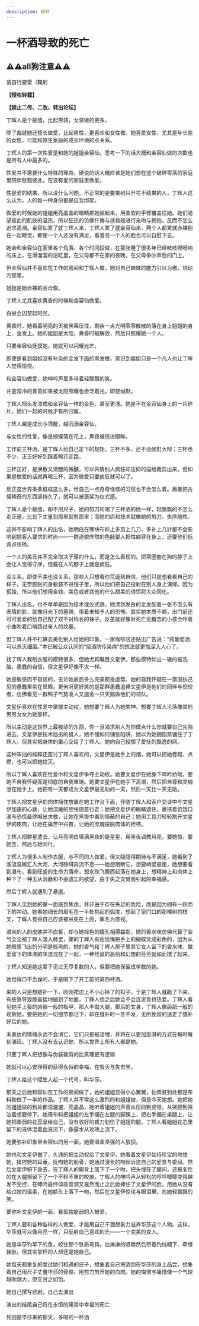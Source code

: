 ```yaml
---
description: 稼轩
---
```


# 一杯酒导致的死亡

## **⚠️⚠️all狗注意⚠️⚠️**

请自行避雷（鞠躬

**【授权转载】**

**【禁止二传、二改、转出论坛】**



丁辉人是个裁缝，比起男装，女装做的更多。

除了裁缝她还擅长做爱，比起男性，更喜欢和女性做。她喜爱女性，尤其是年长些的女性，可能和原生家庭的成长环境的点关系。

丁辉人的第一次性爱是和她的姐姐金容仙，思考一下的话大概和金容仙做的次数也是所有人中最多的。

性爱并不需要什么特殊的理由，硬说的话大概应该是她们想在这个破碎零落的家庭里陪伴慰籍彼此，在没有爱的家庭里做爱。

性是爱的结果，所以没什么问题，不正常的是要果树只开花不结果的人，丁辉人这么认为，人的每一种身份都是自我绑架。

做爱的时候她的姐姐用亮晶晶的眼睛把她装起来，用柔软的手臂覆盖住她。她们渴望彼此的肌肤的温热，所以狂热的仿佛忏悔与拯救般进行亲吻与拥抱，反而不怎么追求高潮。金容仙累了就丁辉人来，丁辉人累了就金容仙来，两个人都累就赤裸抱在一起睡觉，即使一个人还没有满足，看着另一个人的脸也可以自慰下去。

她会和金容仙在家里各个角落、各个时间段做，在那张睡了很多年已经吱吱呀呀响的床上，在滑溜溜的浴缸里，在父母都不在家的夜晚，在父母争吵声后的门上。

但金容仙并不喜欢在工作的房间和丁辉人做，她对自己妹妹的能力引以为傲，怕玷污那里。

姐姐是她赤裸的圣母像。

丁辉人尤其喜欢黄昏的时候和金容仙做爱。

白昼会囚禁起阳光。

黄昏时，她看着明亮的天被黑幕压住，剩余一点光明零零散散的落在身上姐姐的身上、金发上。她的姐姐是太阳，黄昏时被解放，然后只照耀她一个人。

只要金容仙抚摸她，她就可以闪耀光芒。

即使是看到姐姐没有补染的金发下面的黑发根，意识到姐姐只是一个凡人也让丁辉人觉得愉悦。

和金容仙做爱，她呻吟声里多带着轻飘飘的笑。

井底湿冷的青苔如果被太阳照耀也会泛着光，即使缄默。

丁辉人把头发漂成和金容仙一样的金色，甚至更浅。她是不在金容仙身上的一片碎片，她们一起的时候才有所归属。

丁辉人越是成长与清醒，越沉溺金容仙。

与女性的性爱，像是蝴蝶落在花上，黑夜被揽进眼眸。

工作前三杯酒，是丁辉人给自己定下的规矩。三杯不多，还不会酩酊大呗；三杯也不少，正正好好到踩着棉花走路。

三杯正好，是涣散又清醒的微醺，可以共情别人疯狂却压抑的描绘裁剪出来。但如果是做爱的话就再喝三杯，因为做爱只要疯狂就可以了。

反正这世界条条框框这么多，给自己一点奇奇怪怪的习惯也不会怎么着。再者把古怪稀奇的东西坚持久了，就可以被褒奖为仪式感。

丁辉人是个裁缝，却不用尺子，她的剪刀和喝了三杯酒的她一样，轻飘飘的不怎么走正道，比划下丈量到那里就剪那里；而她的店和技术就像她的剪刀，失序随性。

这并不影响丁辉人的出名，她明白在哪块布料上多剪上几刀、多补上几针都不会影响到她客人要求的时尚——一群道貌岸然的色胚要人把性癖穿在身上，还要他们低调点张扬。

一个人的美丑并不完全取决于穿的什么，而是怎么表现的。把项圈套在狗的脖子上会让人觉得守序，但戴在人的脖子上就是疯狂。

没关系，即使不美也没关系，那些人只想看你荒诞到自信，他们只是想看看自己的样子，无奈膨胀的身躯装不进镜子里，所以他们把自己投射在别人身上演绎。因为孤独，所以他们想用金钱、美色或者其他的什么甜美的诱饵将大众同化。

丁辉人出名，也不单单是因为技术或仪式感。她漂到发白的金发配着一张不怎么有表情的脸，就像月光下的墓碑，带着未知予人的恐怖。其实她本质不赖，出门前还可可爱爱的给自己配了双不对称长的袜子。反差就好像对死亡无概念的小孩会哼着小曲吹着口哨路过亲人的坟墓。

但丁辉人并不打算去美化别人给她的印象。一家咖啡店还贴出广告说：“纯葡萄酒可以杀灭细菌。”本已被公众认同的“烧酒防传染病”的想法就更加深入人心了。

找丁辉人裁制衣服的模特很多，但她尤其瞩目文星伊。那些模特如出一辙的被洗脑，愚蠢的自信，但文星伊好像不太一样。

她是敏感而不自信的，无论她表面多么完美都是虚势。她的自我怀疑在一票固执己见的愚蠢里实在显眼。更何况更好笑的是那群愚蠢追捧文星伊是他们的同伴与佼佼者，仿佛看见一群鸭子气势凌人又施舍一只天鹅做他们的领队。

文星伊喜欢在性爱中掌握主动权，她想要丁辉人为她失神、想要丁辉人沦落像其他男男女女为她那样。

所以主动是这世界上最被动的东西，你一旦渴求别人为你做点什么你就要自己先陷进去。文星伊是技术拙劣的猎人，她不懂如何铺张陷阱，她以为她拥抱禁锢住了丁辉人，但其实把身体的重心交给了丁辉人。她向自己投掷了爱抚的飘逸的网。

这种笨拙的纯粹还蛮讨丁辉人喜欢的，文星伊是她手上的烟，她可以把她卷起、点燃，也可以把她捻灭。

所以丁辉人喜欢在性爱中和文星伊争夺主动权。她要文星伊在她身下呻吟娇喘，要她不自我怀疑而是彻底的自我重铸。她要文星伊在她手下高潮，然后把自尊和灵魂泄在她手上。她把每一天都成为文星伊最无助的一天，然后一天比一天无助。

丁辉人把文星伊的肉体捆住放置在她工作台下面，伴随丁辉人和客户交谈中与文星伊加速的心跳，让她深藏的胆怯随意行走；她把文星伊的眼睛遮住，裹挟着饥饿口渴与恐慌最终喊出求救，让她在黑夜中看到隐蔽的自己；她用工具刀轻轻割开文星伊的皮肉，让她在痛苦中兴奋，让她的灵魂摆脱肉体的桎梏。

丁辉人把群星遣去，让月亮明白填满黑夜的是星星，用黑夜调教月亮，要她惊，要她苦，然后与她同行。

丁辉人为很多人制作衣服，与不同的人做爱。但又隐隐得期待与不满足，她看到了溪流温婉汇入大河，大河磅礴奔流不息——她想阻断它，想要峭壁悬崖，她想要看到瀑布，看到旺盛的生命力落命，想水珠飞腾而起落在她身上，想精神上和肉体上种下了一种无从消磨和不会遗忘的欲望，由于失之交臂而引起的幸福感。

然后丁辉人就遇到了悬崖。

丁辉人见到她的第一面感到焦虑，并非由于存在失足的危险，而是因为拥有一跃而下的冲动。她看她细长的眉毛在一半处挑起的弧度，想起了家门口的那棵树的枝叉，丁辉人觉得自己应该被吊死在上面，罪名为直视。

进来的人的皮肤并不白皙，却与她棕色的瞳孔相得益彰，她的香水味仿佛代替了空气全全被丁辉人吸入肺里，骤的丁辉人有些后悔把手上的蝴蝶文成彩色的，因为从她眼里飞出的分明是棕黑的。她的香气和丁辉人屋子里其它女人留下的香水味，做爱留下的体液的味道混在了一起，一种怪诞的恶俗和幻想的芬芳就如此搅了起来。

丁辉人知道她这辈子见过无尽复数的人，但要把她保留成单数的她。

她觉得口干舌燥的，于是喝下了开工前的第四杯酒。

来的人只是想缝补一下，刚刚裙边上不小心掉了的扣子。于是丁辉人就跪了下来，有些急导致膝盖猛地磕到了地面，丁辉人想之后她会不会连淤青也热爱。丁辉人看见她手上接的凶器一般的指甲，那人丰盈大腿，脚后的文身，丁辉人像舔舐一般的观察她，要把她的一切细节都记下，却在缝补时一言不发，无所挽留的送走了缝补好后的她。

未表达的情绪永远不会消亡，它们只是被活埋，并将在以更加澎湃的方式在每时每刻涌现。丁辉人没有去认识她，所以世界上所有人都是她。

只要丁辉人把想像与伪装裁剪的比真理更有逻辑

她就可以心安理得的获得永恒的幸福，在毁灭与失去里。

丁辉人给这个陌生人起一个代号，叫华莎。

那天之后她和容仙在工作的房间做了，她的姐姐显得小心翼翼，怕弄脏到处都是布料和做了一半的作品。丁辉人并不常这么激烈的和姐姐做，但是今天她想。她把她的姐姐做的到处都湿漉漉、亮晶晶，她听着姐姐的声音从压抑到变哑，从哭腔到哭泣着想要停下。她用布料把姐姐的左手捆在左腿的脚踝上，把右手捆在桌腿上，让她把柔弱的花蕊呈给自己，没有收好的裁刀划伤了姐姐的腿，丁辉人看姐姐花芯里留下的液体混着血液流下，像露水从玫瑰上流下。

她要弥补印象里金容仙的另一面，她要温柔坚强的人狼狈。

她也和文星伊做了，久违的把主动权给了文星伊。她看着文星伊如待珍宝的吻住她，揉捏她的耳垂，抚吻她的肋骨，她通过漫长的吻倾诉这自己的爱意与委屈。然后文星伊俯下身去，在丁辉人的脚背上落下了一个吻，把头埋在了腿间，还报复性的在大腿根留下了一个不轻不重的咬痕。丁辉人的呻吟声从轻松的哼哼唧唧变得越发不受控，在呻吟最终仰高音调又戛然而止之后她捧住了文星伊的脸，用她从没有给过她的温柔，在她额头上落下一吻，然后在文星伊惊诧与眼泪里，向她轻飘飘的笑。

要弥补文星伊的一面，看孤独脆弱的人被爱。

丁辉人要和各种各样的人做爱，才能用自己干涸想象力滋养华莎这个人物。这样，华莎就可以像月亮一样，只反射自己喜欢的光——一个完美的女人。

她是华莎钓竿下的鱼，咬住那个铁质弯钩，血淋淋的咀嚼然后带着钓线咽下、牵缠挂肚。但其实掌杆的人却还是她自己。

她每天都重复的度过她们相遇的日子，想象着自己把酒倒在华莎的身上品尝，想象着自己用尺子丈量华莎的骨骼、用剪刀剪开她的血肉。她的悔恨与痛惜像一个气球越吹越大，但又甘之如饴。

她自己撰写悲剧，自己去演出

演出的结尾自己将在永恒的痛苦中幸福的死亡

死因是华莎来的那天，多喝的一杯酒
